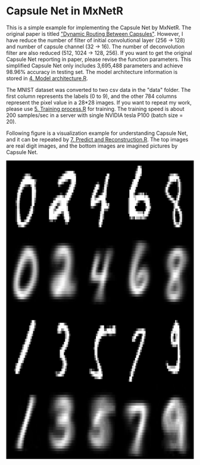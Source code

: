 
# Capsule Net in MxNetR

This is a simple example for implementing the Capsule Net by MxNetR. The original paper is titled ["Dynamic Routing Between Capsules"](https://arxiv.org/abs/1710.09829). However, I have reduce the number of filter of initial convolutional layer (256 -> 128) and number of capsule channel (32 -> 16). The number of deconvolution filter are also reduced (512, 1024 -> 128, 256). If you want to get the original Capsule Net reporting in paper, please revise the function parameters. This simplified Capsule Net only includes 3,695,488 parameters and achieve 98.96% accuracy in testing set. The model architecture information is stored in [4. Model architecture.R](https://github.com/xup6fup/MxnetR-CapsuleNet/blob/master/code/5.%20Training%20process.R).

The MNIST dataset was converted to two csv data in the "data" folder. The first column represents the labels (0 to 9), and the other 784 columns represent the pixel value in a 28*28 images. If you want to repeat my work, please use [5. Training process.R](https://github.com/xup6fup/MxnetR-CapsuleNet/blob/master/code/4.%20Model%20architecture.R) for training. The training speed is about 200 samples/sec in a server with single NVIDIA tesla P100 (batch size = 20).

Following figure is a visualization example for understanding Capsule Net, and it can be repeated by [7. Predict and Reconstruction.R](https://github.com/xup6fup/MxnetR-CapsuleNet/blob/master/code/7.%20Predict%20and%20Reconstruction.R). The top images are real digit images, and the bottom images are imagined pictures by Capsule Net.

<img src="example.jpeg" width="1000" height="800" alt="F1"/>
